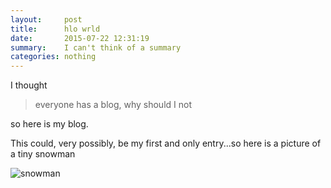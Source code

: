 ```yaml
---
layout:     post
title:      hlo wrld
date:       2015-07-22 12:31:19
summary:    I can't think of a summary
categories: nothing
---
```



I thought

>everyone has a blog, why should I not

so here is my blog.

This could, very possibly, be my first and only entry...so here is a picture of a tiny snowman

![snowman](http://i.imgur.com/Qn1k905.jpg)